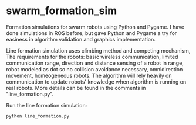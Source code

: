 # swarm_formation_sim
Formation simulations for swarm robots using Python and Pygame. I have done simulations in ROS before, but gave Python and Pygame a try for easiness in algorithm validation and graphics implementation.

Line formation simulation uses climbing method and competing mechanism, The requirements for the robots: basic wireless communication, limited communication range, direction and distance sensing of a robot in range, robot modeled as dot so no collision avoidance necessary, omnidirection movement, homeogeneous robots. The algorithm will rely heavily on communication to update robots' knowledge when algorithm is running on real robots. More details can be found in the comments in "line_formation.py".

Run the line formation simulation:

`python line_formation.py`


